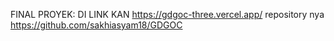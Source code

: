 FINAL PROYEK: DI LINK KAN https://gdgoc-three.vercel.app/
repository nya https://github.com/sakhiasyam18/GDGOC
